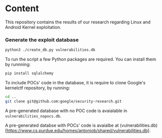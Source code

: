# Content
This repository contains the results of our research regarding Linux and Android Kernel exploitation.

### Generate the exploit database
```bash
python3 ./create_db.py vulnerabilities.db
```

To run the script a few Python packages are required. You can install them by runnning:
```bash
pip install sqlalchemy
```

To include POCs' code in the database, it is require to clone Google's kernelctf repository, by running:
```bash
cd ..
git clone git@github.com:google/security-research.git
```

A pre-generated database with no POC code is avaialable in `vulnerabilities_nopocs.db`. 

A pre-generated databse with POCs' code is avaialbe at (vulnerabilities.db)[https://www.cs.purdue.edu/homes/antoniob/shared/vulnerabilities.db].

